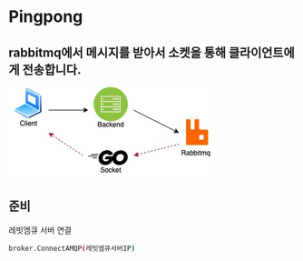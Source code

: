 # Pingpong
## rabbitmq에서 메시지를 받아서 소켓을 통해 클라이언트에게 전송합니다.

![publisher](pingpong.jpg)

## 준비

레빗엠큐 서버 연결

```sh
broker.ConnectAMQP(레빗엠큐서버IP)
```
